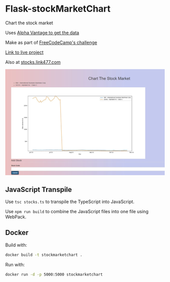 # Flask-stockMarketChart

Chart the stock market

Uses [Alpha Vantage to get the data](https://www.alphavantage.co/documentation/)

Make as part of [FreeCodeCamp's challenge](https://www.freecodecamp.org/learn/coding-interview-prep/take-home-projects/chart-the-stock-market)

[Link to live project](https://limitless-ridge-52978.up.railway.app/)

Also at [stocks.link477.com](https://stocks.link477.com/)

![Finished stock market chart](ChartTheStockMarket.jpg)

## JavaScript Transpile

Use `tsc stocks.ts` to transpile the TypeScript into JavaScript.

Use `npm run build` to combine the JavaScript files into one file using WebPack.

<!-- To minify the JavaScript I used [the JavaScript minifier](https://www.toptal.com/developers/javascript-minifier) -->

## Docker

Build with:

```bash
docker build -t stockmarketchart .
```

Run with:

```bash
docker run -d -p 5000:5000 stockmarketchart
```
